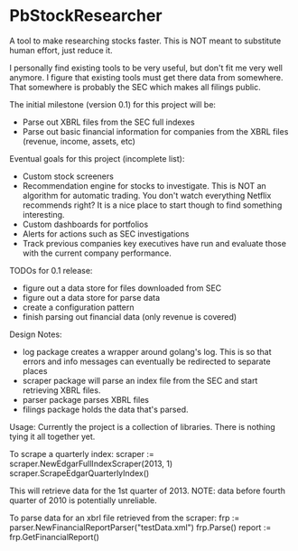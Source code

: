 PbStockResearcher
=================

A tool to make researching stocks faster. This is NOT meant to substitute human effort, just reduce it. 

I personally find existing tools to be very useful, but don't fit me very well anymore. I figure that existing tools
must get there data from somewhere. That somewhere is probably the SEC which makes all filings public.

The initial milestone (version 0.1) for this project will be:
- Parse out XBRL files from the SEC full indexes
- Parse out basic financial information for companies from the XBRL files (revenue, income, assets, etc)

Eventual goals for this project (incomplete list):
- Custom stock screeners
- Recommendation engine for stocks to investigate. This is NOT an algorithm for automatic trading. You don't watch everything Netflix recommends right? It is a nice place to start though to find something interesting.
- Custom dashboards for portfolios
- Alerts for actions such as SEC investigations
- Track previous companies key executives have run and evaluate those with the current company performance.

TODOs for 0.1 release:
- figure out a data store for files downloaded from SEC
- figure out a data store for parse data
- create a configuration pattern
- finish parsing out financial data (only revenue is covered)

Design Notes: 
- log package creates a wrapper around golang's log. This is so that errors and info messages can eventually be redirected to separate places
- scraper package will parse an index file from the SEC and start retrieving XBRL files.
- parser package parses XBRL files
- filings package holds the data that's parsed.

Usage:
Currently the project is a collection of libraries. There is nothing tying it all together yet.

To scrape a quarterly index:
    scraper := scraper.NewEdgarFullIndexScraper(2013, 1)
    scraper.ScrapeEdgarQuarterlyIndex()

This will retrieve data for the 1st quarter of 2013. NOTE: data before fourth quarter of 2010 is potentially unreliable.

To parse data for an xbrl file retrieved from the scraper:
    frp := parser.NewFinancialReportParser("testData.xml")
    frp.Parse()
    report := frp.GetFinancialReport()
